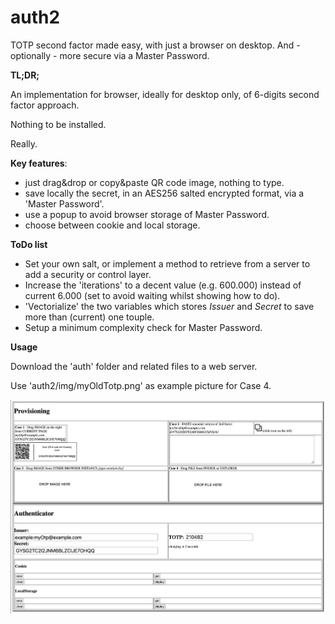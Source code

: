 # auth2

TOTP second factor made easy, with just a browser on desktop. And - optionally - more secure via a Master Password.

**TL;DR;**

An implementation for browser, ideally for desktop only, of 6-digits second factor approach.

Nothing to be installed.

Really.


**Key features**:
  * just drag&drop or copy&paste QR code image, nothing to type.
  * save locally the secret, in an AES256 salted encrypted format, via a 'Master Password'.
  * use a popup to avoid browser storage of Master Password.
  * choose between cookie and local storage.


**ToDo list**
 * Set your own salt, or implement a method to retrieve from a server to add a security or control layer.
 * Increase the 'iterations' to a decent value (e.g. 600.000) instead of current 6.000 (set to avoid waiting whilst showing how to do).
 * 'Vectorialize' the two variables which stores _Issuer_ and _Secret_ to save more than (current) one touple.
 * Setup a minimum complexity check for Master Password.


**Usage**

Download the 'auth' folder and related files to a web server.

Use 'auth2/img/myOldTotp.png' as example picture for Case 4.

![alt text](https://github.com/giovannicandotti/auth2/blob/main/demo.png?raw=true)

